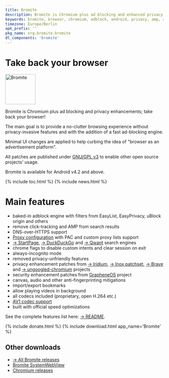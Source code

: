 ```yaml
---
title: Bromite
description: Bromite is Chromium plus ad blocking and enhanced privacy; take back your browser
keywords: bromite, browser, chromium, adblock, android, privacy, amp, arm, arm64, 8.1, 8.0, oreo, 4.4, 5.0, 5.1, 6.0, 7.0, 7.1, kitkat, lollipop, marshmallow, nougat, aroma, super, stock, full, mini, micro, nano, pico, tvstock, background video playback, fingerprinting
timezone: Europe/Berlin
apk_prefix: ''
pkg_name: org.bromite.bromite
dl_components: 'bromite'
---
```

# Take back your browser

<img title="Bromite - Take back your browser!" src="/bromite.png" width="96" alt="Bromite" />

Bromite is Chromium plus ad blocking and privacy enhancements; take back your browser!

The main goal is to provide a no-clutter browsing experience without privacy-invasive features and with the addition of a fast ad-blocking engine.

Minimal UI changes are applied to help curbing the idea of "browser as an advertisement platform".

All patches are published under [GNU/GPL v3](https://github.com/bromite/bromite/blob/master/LICENSE) to enable other open source projects' usage.

Bromite is available for Android v4.2 and above.

{% include toc.html %}
{% include news.html %}

# Main features
* baked-in adblock engine with filters from EasyList, EasyPrivacy, uBlock origin and others
* remove click-tracking and AMP from search results
* DNS-over-HTTPS support
* [Proxy configuration](https://github.com/bromite/bromite/wiki/ProxyConfiguration) with PAC and custom proxy lists support
* [&rarr; StartPage](https://startpage.com/), [&rarr; DuckDuckGo](https://duckduckgo.com/) and [&rarr; Qwant](https://www.qwant.com/) search engines
* chrome flags to disable custom intents and clear session on exit
* always-incognito mode
* removed privacy-unfriendly features
* privacy enhancement patches from [&rarr; Iridium](https://iridiumbrowser.de/), [&rarr; Inox patchset](https://github.com/gcarq/inox-patchset), [&rarr; Brave](https://brave.com/) and [&rarr; ungoogled-chromium](https://github.com/Eloston/ungoogled-chromium) projects
* security enhancement patches from [GrapheneOS](https://github.com/GrapheneOS) project
* canvas, audio and other anti-fingerprinting mitigations
* import/export bookmarks
* allow playing videos in background
* all codecs included (proprietary, open H.264 etc.)
* [AV1 codec support](https://github.com/bromite/bromite/wiki/AV1-support)
* built with official speed optimizations

See the complete features list here: [&rarr; README](https://github.com/bromite/bromite/blob/master/README.md#features).

{% include donate.html %}
{% include download.html app_name='Bromite' %}

## Other downloads

* [&rarr; All Bromite releases](https://github.com/bromite/bromite/releases)
* [Bromite SystemWebView](/system_web_view)
* [Chromium releases](/chromium)
